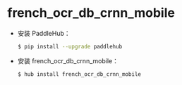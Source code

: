 # french_ocr_db_crnn_mobile
* 安装 PaddleHub：

    ```bash
    $ pip install --upgrade paddlehub
    ```

* 安装 french_ocr_db_crnn_mobile：

    ```bash
    $ hub install french_ocr_db_crnn_mobile
    ```
